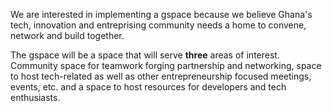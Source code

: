 We are interested in implementing a gspace because we believe Ghana's tech, innovation and entreprising community needs a home to convene, network and build together. 

The gspace will be a space that will serve **three** areas of interest. Community space for teamwork forging partnership and networking, space to host tech-related as well as other entrepreneurship focused meetings, events, etc. and a space to host resources for developers and tech enthusiasts.
